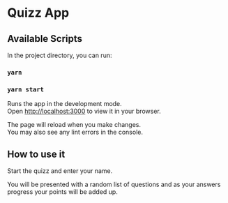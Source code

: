 # Quizz App

## Available Scripts

In the project directory, you can run:

### `yarn`

### `yarn start`

Runs the app in the development mode.\
Open [http://localhost:3000](http://localhost:3000) to view it in your browser.

The page will reload when you make changes.\
You may also see any lint errors in the console.

## How to use it

Start the quizz and enter your name.

You will be presented with a random list of questions and as your answers progress your points will be added up.
